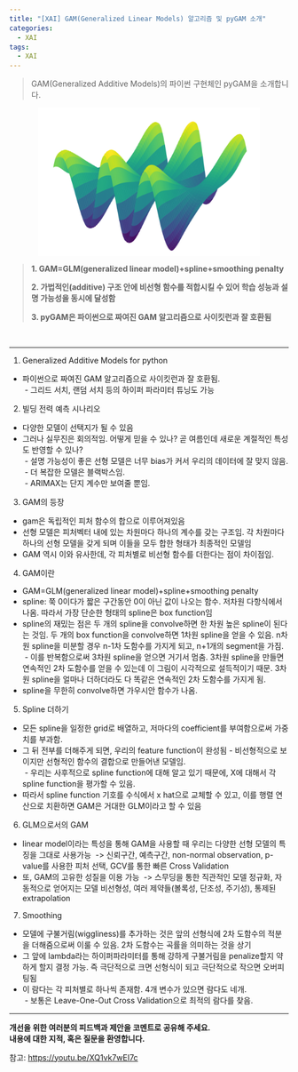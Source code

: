 ```yaml
---
title: "[XAI] GAM(Generalized Linear Models) 알고리즘 및 pyGAM 소개"
categories:
  - XAI
tags:
  - XAI
---
```


> GAM(Generalized Additive Models)의 파이썬 구현체인 pyGAM을 소개합니다.


<center><img src="/assets/materials/XAI/pyGAM/pygam_image.png" align="center" alt="drawing" width="400"/></center>    



>  **1. GAM=GLM(generalized linear model)+spline+smoothing penalty**
>
>  **2. 가법적인(additive) 구조 안에 비선형 함수를 적합시킬 수 있어 학습 성능과 설명 가능성을 동시에 달성함**
>
>  **3. pyGAM은 파이썬으로 짜여진 GAM 알고리즘으로 사이킷런과 잘 호환됨**


<br/>

----


1. Generalized Additive Models for python   
- 파이썬으로 짜여진 GAM 알고리즘으로 사이킷런과 잘 호환됨.  
 - 그리드 서치, 랜덤 서치 등의 하이퍼 파라미터 튜닝도 가능   


2. 빌딩 전력 예측 시나리오   
- 다양한 모델이 선택지가 될 수 있음   
- 그러나 실무진은 회의적임. 어떻게 믿을 수 있나? 곧 여름인데 새로운 계절적인 특성도 반영할 수 있나?  
 - 설명 가능성이 좋은 선형 모델은 너무 bias가 커서 우리의 데이터에 잘 맞지 않음.  
 - 더 복잡한 모델은 블랙박스임.  
 - ARIMAX는 단지 계수만 보여줄 뿐임.  

3. GAM의 등장   
- gam은 독립적인 피처 함수의 합으로 이루어져있음   
- 선형 모델은 피처벡터 내에 있는 차원마다 하나의 계수를 갖는 구조임. 각 차원마다 하나의 선형 모델을 갖게 되며 이들을 모두 합한 형태가 최종적인 모델임   
- GAM 역시 이와 유사한데, 각 피처별로 비선형 함수를 더한다는 점이 차이점임.  


4. GAM이란   
- GAM=GLM(generalized linear model)+spline+smoothing penalty   
- spline: 쭉 0이다가 짧은 구간동안 0이 아닌 값이 나오는 함수. 저차원 다항식에서 나옴. 따라서 가장 단순한 형태의 spline은 box function임   
- spline의 재밌는 점은 두 개의 spline을 convolve하면 한 차원 높은 spline이 된다는 것임. 두 개의 box function을 convolve하면 1차원 spline을 얻을 수 있음. n차원 spline을 미분할 경우 n-1차 도함수를 가지게 되고, n+1개의 segment을 가짐.  
 - 이를 반복함으로써 3차원 spline을 얻으면 거기서 멈춤. 3차원 spline을 만들면 연속적인 2차 도함수를 얻을 수 있는데 이 그림이 시각적으로 설득적이기 때문. 3차원 spline을 얼마나 더하더라도 다 똑같은 연속적인 2차 도함수를 가지게 됨.  
- spline을 무한히 convolve하면 가우시안 함수가 나옴.  

5. Spline 더하기   
- 모든 spline을 일정한 grid로 배열하고, 저마다의 coefficient를 부여함으로써 가중치를 부과함.   
- 그 뒤 전부를 더해주게 되면, 우리의 feature function이 완성됨 - 비선형적으로 보이지만 선형적인 함수의 결합으로 만들어낸 모델임.  
 - 우리는 사후적으로 spline function에 대해 알고 있기 때문에, X에 대해서 각 spline function을 평가할 수 있음.   
- 따라서 spline function 기호를 수식에서 x hat으로 교체할 수 있고, 이를 행렬 연산으로 치환하면 GAM은 거대한 GLM이라고 할 수 있음  




6. GLM으로서의 GAM   
- linear model이라는 특성을 통해 GAM을 사용할 때 우리는 다양한 선형 모델의 특징을  그대로 사용가능  -> 신뢰구간, 예측구간, non-normal observation, p-value를 사용한 피처 선택, GCV를 통한 빠른 Cross Validation   
- 또, GAM의 고유한 성질을 이용 가능  -> 스무딩을 통한 직관적인 모델 정규화, 자동적으로 얻어지는 모델 비선형성, 여러 제약들(볼록성, 단조성, 주기성), 통제된 extrapolation   

7. Smoothing   
- 모델에  구불거림(wiggliness)를 추가하는 것은 앞의 선형식에 2차 도함수의 적분을 더해줌으로써 이룰 수 있음. 2차 도함수는 곡률을 의미하는 것을 상기   
- 그 앞에 lambda라는 하이퍼파라미터를 통해 강하게 구불거림을 penalize할지 약하게 할지 결정 가능. 즉 극단적으로 크면 선형식이 되고 극단적으로 작으면 오버피팅됨   
- 이 람다는 각 피처별로 하나씩 존재함. 4개 변수가 있으면 람다도 네개.  
 - 보통은 Leave-One-Out Cross Validation으로 최적의 람다를 찾음.   


----


**개선을 위한 여러분의 피드백과 제안을 코멘트로 공유해 주세요.**  
**내용에 대한 지적, 혹은 질문을 환영합니다.**  

참고: https://youtu.be/XQ1vk7wEI7c
